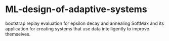 # ML-design-of-adaptive-systems
bootstrap replay evaluation for epsilon decay and annealing SoftMax and its application for creating systems that use data intelligently to improve themselves.
